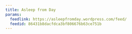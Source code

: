 ```yaml
---
title: Asleep from Day
params:
  feedlink: https://asleepfromday.wordpress.com/feed/
  feedid: 86431b8dacfdca3bf806676b63ce751b
---
```

